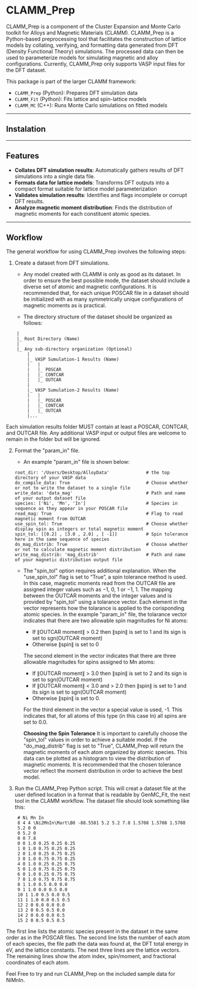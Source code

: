 # CLAMM_Prep

CLAMM_Prep is a component of the Cluster Expansion and Monte Carlo toolkit for Alloys and Magnetic Materials (CLAMM). CLAMM_Prep is a Python-based preprocessing tool that facilitates the construction of lattice models by collating, verifying, and formatting data generated from DFT (Density Functional Theory) simulations. The processed data can then be used to parameterize models for simulating magnetic and alloy configurations. Currently, CLAMM_Prep only supports VASP input files for the DFT dataset.

This package is part of the larger CLAMM framework:
- `CLAMM_Prep` (Python): Prepares DFT simulation data
- `CLAMM_Fit` (Python): Fits lattice and spin-lattice models
- `CLAMM_MC` (C++): Runs Monte Carlo simulations on fitted models

---

## Instalation 
---

## Features

- **Collates DFT simulation results**: Automatically gathers results of DFT simulations into a single data file.
- **Formats data for lattice models**: Transforms DFT outputs into a compact format suitable for lattice model parameterization
- **Validates simulation results**: Identifies and flags incomplete or corrupt DFT results.
- **Analyze magnetic moment distribution**: Finds the distribution of magnetic moments for each constituent atomic species.

---

## Workflow

The general workflow for using CLAMM_Prep involves the following steps:
1. Create a dataset from DFT simulations. 
    - Any model created with CLAMM is only as good as its dataset. In order to ensure the best possible mode, the dataset should include a diverse set of atomic and magnetic configurations. It is recommended that, for each unique POSCAR file in a dataset should be initialized with as many symmetrically unique configurations of magnetic moments as is practical.

    - The directory structure of the dataset should be organized as follows:
```plaintext
    |
    |_ Root Directory (Name)
	|
	|_ Any sub-directory organization (Optional)
		|
		|_ VASP Sumulation-1 Results (Name)
		|	|
		|	|_ POSCAR
		|	|_ CONTCAR
		|	|_ OUTCAR
		|
		|_ VASP Sumulation-2 Results (Name)
		|	|
		|	|_ POSCAR
		|	|_ CONTCAR
		|	|_ OUTCAR
		|...
   ```
   Each simulation results folder MUST contain at least a POSCAR, CONTCAR, and OUTCAR file. 
   Any additional VASP input or output files are welcome to remain in the folder but will be ignored. 
	
2. Format the "param_in" file.
   - An example "param_in" file is shown below:

	```plaintext
	root_dir: '/Users/Desktop/AlloyData'              # the top directory of your VASP data
	do_compile_data: True                             # Choose whether or not to write the dataset to a single file
	write_data: 'data_mag'                            # Path and name of your output dataset file
	species: ['Ni', 'Mn', 'In']                       # Species in sequence as they appear in your POSCAR file
	read_mag: True                                    # Flag to read magnetic moment from OUTCAR
	use_spin_tol: True                                # Choose whether display spin as integers or total magnetic moment
	spin_tol: [[0.2] , [3.0 , 2.0] , [ -1]]           # Spin tolerance here in the same sequence of species
	do_mag_distrib: True                              # Choose whether or not to calculate magnetic moment distribution
	write_mag_distrib: 'mag_distrib'                  # Path and name of your magnetic distribution output file
	```
   - The "spin_tol" option requires additional explanation. When the "use_spin_tol" flag is set to “True”, a spin tolerance method is used. In this case, magnetic moments read from the OUTCAR file are assigned integer 
     values such as −1, 0, 1 or −1, 1. The mapping between the OUTCAR moments and the integer values and is provided by "spin_tol" using a tolarance vector. Each element in the vector represents how the tolarance is 
     applied to the corisponding atomic species. In the example "param_in" file, the tolarance vector indicates that there are two allowable spin magnitudes for Ni atoms:
     - If ∥OUTCAR moment∥ > 0.2 then ∥spin∥ is set to 1 and its sign is set to sgn(OUTCAR moment)
     - Otherwise ∥spin∥ is set to 0
      
     The second element in the vector indicates that there are three allowable magnitudes for spins assigned to Mn atoms:
     - If ∥OUTCAR moment∥ > 3.0 then ∥spin∥ is set to 2 and its sign is set to sgn(OUTCAR moment)
     - If ∥OUTCAR moment∥ < 3.0 and > 2.0 then ∥spin∥ is set to 1 and its sign is set to sgn(OUTCAR moment)
     - Otherwise ∥spin∥ is set to 0.
    
     For the third element in the vector a special value is used, -1. This indicates that, for all atoms of this type (in this case In) all spins are set to 0.0.

     __Choosing the Spin Tolerance__
     It is important to carefully choose the "spin_tol" values in order to achieve a suitable model. If the "do_mag_distrib" flag is set to "True", CLAMM_Prep will return the magnetic moments of each atom organized by atomic species. This data can be plotted as a histogram to view the distribution of magnetic moments. It is recommended that the chosen tolerance vector reflect the moment distribution in order to achieve the best model.
     

3. Run the CLAMM_Prep Python script. This will creat a dataset file at the user defined location in a format that is readable by GenMC_Fit, the next tool in the CLAMM workflow. The dataset file should look something like this:

		# Ni Mn In
		8 4 4 \Ni2MnIn\Mart\B0 -88.5581 5.2 5.2 7.8 1.5708 1.5708 1.5708
		5.2 0 0
		0 5.2 0
		0 0 7.8
		0 0 1.0 0.25 0.25 0.25
		1 0 1.0 0.75 0.25 0.25
		2 0 1.0 0.25 0.75 0.25
		3 0 1.0 0.75 0.75 0.25
		4 0 1.0 0.25 0.25 0.75
		5 0 1.0 0.75 0.25 0.75
		6 0 1.0 0.25 0.75 0.75
		7 0 1.0 0.75 0.75 0.75
		8 1 1.0 0.5 0.0 0.0
		9 1 1.0 0.0 0.5 0.0
		10 1 1.0 0.5 0.0 0.5
		11 1 1.0 0.0 0.5 0.5
		12 2 0 0.0 0.0 0.0
		13 2 0 0.5 0.5 0.0
		14 2 0 0.0 0.0 0.5
		15 2 0 0.5 0.5 0.5

The first line lists the atomic species present in the dataset in the same order as in the POSCAR files. The second line lists the number of each atom of each species, the file path the data was found at, the DFT total energy in eV, and the lattice constants. The next three lines are the lattice vectors. The remaining lines show the atom index, spin/moment, and fractional coordinates of each atom. 

Feel Free to try and run CLAMM_Prep on the included sample data for NiMnIn. 


